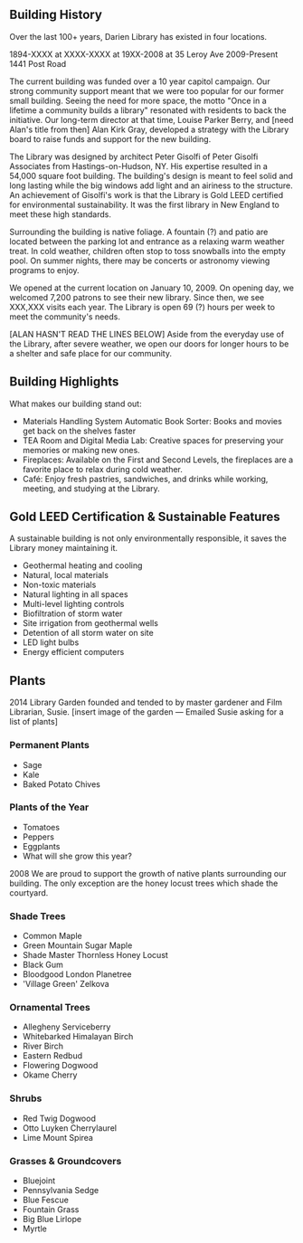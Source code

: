 ## Building History
Over the last 100+ years, Darien Library has existed in four locations. 

1894-XXXX at
XXXX-XXXX at
19XX-2008 at 35 Leroy Ave
2009-Present  1441 Post Road

The current building was funded over a 10 year capitol campaign. Our strong community support meant that we were too popular for our former small building. Seeing the need for more space, the motto "Once in a lifetime a community builds a library" resonated with residents to back the initiative. Our long-term director at that time, Louise Parker Berry, and [need Alan's title from then] Alan Kirk Gray, developed a strategy with the Library board to raise funds and support for the new building. 

The Library was designed by architect Peter Gisolfi of Peter Gisolfi Associates from Hastings-on-Hudson, NY. His expertise resulted in a 54,000 square foot building. The building's design is meant to feel solid and long lasting while the big windows add light and an airiness to the structure. An achievement of Gisolfi's work is that the Library is Gold LEED certified for environmental sustainability. It was the first library in New England to meet these high standards. 

Surrounding the building is native foliage. A fountain (?) and patio are located between the parking lot and entrance as a relaxing warm weather treat. In cold weather, children often stop to toss snowballs into the empty pool. On summer nights, there may be concerts or astronomy viewing programs to enjoy.

We opened at the current location on January 10, 2009. On opening day, we welcomed 7,200 patrons to see their new library. Since then, we see XXX,XXX visits each year. The Library is open 69 (?) hours per week to meet the community's needs.

[ALAN HASN'T READ THE LINES BELOW]
Aside from the everyday use of the Library, after severe weather, we open our doors for longer hours to be a shelter and safe place for our community. 

## Building Highlights

What makes our building stand out: 

* Materials Handling System Automatic Book Sorter: Books and movies get back on the shelves faster
* TEA Room and Digital Media Lab: Creative spaces for preserving your memories or making new ones.
* Fireplaces: Available on the First and Second Levels, the fireplaces are a favorite place to relax during cold weather.
* Café: Enjoy fresh pastries, sandwiches, and drinks while working, meeting, and studying at the Library.

## Gold LEED Certification & Sustainable Features

A sustainable building is not only environmentally responsible, it saves the Library money maintaining it. 

* Geothermal heating and cooling
* Natural, local materials
* Non-toxic materials
* Natural lighting in all spaces
* Multi-level lighting controls
* Biofiltration of storm water
* Site irrigation from geothermal wells
* Detention of all storm water on site
* LED light bulbs
* Energy efficient computers

## Plants

2014 Library Garden founded and tended to by master gardener and Film Librarian, Susie.
[insert image of the garden — Emailed Susie asking for a list of plants]

### Permanent Plants

* Sage
* Kale
* Baked Potato Chives

### Plants of the Year

* Tomatoes
* Peppers
* Eggplants
* What will she grow this year?

2008 We are proud to support the growth of native plants surrounding our building. The only exception are the honey locust trees which shade the courtyard.

### Shade Trees

* Common Maple
* Green Mountain Sugar Maple
* Shade Master Thornless Honey Locust
* Black Gum
* Bloodgood London Planetree
* 'Village Green' Zelkova

### Ornamental Trees

* Allegheny Serviceberry
* Whitebarked Himalayan Birch
* River Birch
* Eastern Redbud
* Flowering Dogwood
* Okame Cherry

### Shrubs

* Red Twig Dogwood
* Otto Luyken Cherrylaurel
* Lime Mount Spirea

### Grasses & Groundcovers

* Bluejoint
* Pennsylvania Sedge
* Blue Fescue
* Fountain Grass
* Big Blue Lirlope
* Myrtle
